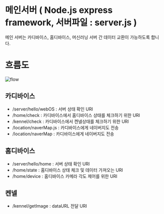 # 메인서버 ( Node.js express framework, 서버파일 : server.js )
메인 서버는 카디바이스, 홈디바이스, 머신러닝 서버 간 데이터 교환이 가능하도록 합니다.

# 흐름도
![flow](https://user-images.githubusercontent.com/57391270/95714966-04d26800-0ca4-11eb-9038-fcfaec51e058.jpg)


## 카디바이스
 - /server/hello/webOS : 서버 상태 확인 URI
 - /home/check : 카디바이스에서 홈디바이스 상태를 체크하기 위한 URI
 - /kennel/check : 카디바이스에서 켄넬상태를 체크하기 위한 URI
 - /location/naverMap.js : 카디바이스에게 네이버지도 전송
 - /location/naverMap : 카디바이스에게 네이버지도 전송

## 홈디바이스
 - /server/hello/home : 서버 상태 확인 URI
 - /home/state : 홈디바이스 상태 체크 및 데이터 가져오는 URI
 - /home/device : 홈디바이스  카메라 각도 제어를 위한 URI
 
## 켄넬
 - /kennel/getImage : dataURL 전달 URI
